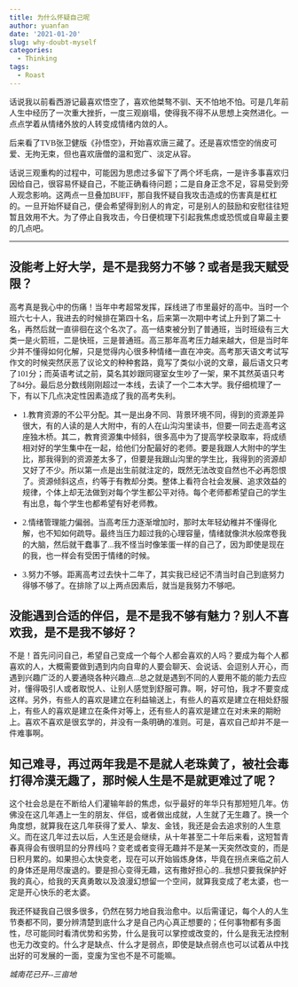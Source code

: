 ```yaml
---
title: 为什么怀疑自己呢
author: yuanfan
date: '2021-01-20'
slug: why-doubt-myself
categories:
  - Thinking
tags:
  - Roast
---
```


<font face="微软雅黑">话说我以前看西游记最喜欢悟空了，喜欢他桀骜不驯、天不怕地不怕。可是几年前人生中经历了一次重大挫折，一度三观崩塌，使得我不得不从思想上突然进化。一点点学着从情绪外放的人转变成情绪内敛的人。
  
<!--more--> 
 
<font face="微软雅黑">后来看了TVB张卫健版《孙悟空》，开始喜欢唐三藏了。还是喜欢悟空的俏皮可爱、无拘无束，但也喜欢唐僧的温和宽广、淡定从容。

<font face="微软雅黑">话说三观重构的过程中，可能因为思虑过多留下了两个坏毛病，一是许多事喜欢归因给自己，很容易怀疑自己，不能正确看待问题；二是自身正念不足，容易受到旁人观念影响。这两点一旦叠加BUFF，那自我怀疑自我攻击造成的伤害真是杠杠的。一旦开始怀疑自己，便会希望得到别人的肯定，可是别人的鼓励和安慰往往短暂且效用不大。为了停止自我攻击，今日便梳理下引起我焦虑或恐慌或自卑最主要的几点吧。

------

## 没能考上好大学，是不是我努力不够？或者是我天赋受限？

<font face="微软雅黑">高考真是我心中的伤痛！当年中考超常发挥，踩线进了市里最好的高中。当时一个班六七十人，我进去的时候排在第四十名，后来第一次期中考试上升到了第二十名，再然后就一直徘徊在这个名次了。高一结束被分到了普通班，当时班级有三大类一是火箭班，二是快班，三是普通班。高三那年高考压力越来越大，但是当时年少并不懂得如何化解，只是觉得内心很多种情绪一直在冲突。高考那天语文考试写作文的时候突然厌恶了议论文的种种套路，竟写了类似小说的文章，最后语文只考了101分；而英语考试之前，莫名其妙跟同寝室女生吵了一架，果不其然英语只考了84分。最后总分数线刚刚超过一本线，去读了一个二本大学。我仔细梳理了一下，有以下几点决定性因素造成了我的高考失利。

+ 1.教育资源的不公平分配。其一是出身不同、背景环境不同，得到的资源差异很大，有的人读的是人大附中，有的人在山沟沟里读书，但要一同去走高考这座独木桥。其二，教育资源集中倾斜，很多高中为了提高学校录取率，将成绩相对好的学生集中在一起，给他们分配最好的老师。要是我跟人大附中的学生比，那我得到的资源差太多了，但要是我跟山沟里的学生比，我得到的资源却又好了不少。所以第一点是出生前就注定的，既然无法改变自然也不必再怨恨了。资源倾斜这点，约等于有教却分类。整体上看符合社会发展、追求效益的规律，个体上却无法做到对每个学生都公平对待。每个老师都希望自己的学生有出息，每个学生也都希望有好老师教。

+ 2.情绪管理能力偏弱。当高考压力逐渐增加时，那时太年轻幼稚并不懂得化解，也不知如何疏导。最终当压力超过我的心理容量，情绪就像洪水般席卷我的大脑，然后就干蠢事了...我不怪当时像笨蛋一样的自己了，因为即使是现在的我，也一样会有受困于情绪的时候。

+ 3.努力不够。距离高考过去快十二年了，其实我已经记不清当时自己到底努力得够不够了。在排除了以上两点因素后，就当是我努力不够吧。

## 没能遇到合适的伴侣，是不是我不够有魅力？别人不喜欢我，是不是我不够好？

<font face="微软雅黑">不是！首先问问自己，希望自己变成一个每个人都会喜欢的人吗？要成为每个人都喜欢的人，大概需要做到遇到内向自卑的人要会聊天、会说话、会逗别人开心，而遇到兴趣广泛的人要通晓各种兴趣点...总之就是遇到不同的人要用不能的能力去应对，懂得吸引人或者取悦人、让别人感觉到舒服可靠。啊，好可怕，我才不要变成这样。另外，有些人的喜欢是建立在利益输送上，有些人的喜欢是建立在相处舒服上，有些人的喜欢是建立在条件对等上，还有些人的喜欢是建立在对未来的期盼上。喜欢不喜欢是很玄学的，并没有一条明确的准则。可是，喜欢自己却并不是一件难事啊。

## 知己难寻，再过两年我是不是就人老珠黄了，被社会毒打得冷漠无趣了，那时候人生是不是就更难过了呢？

<font face="微软雅黑">这个社会总是在不断给人们灌输年龄的焦虑，似乎最好的年华只有那短短几年。仿佛没在这几年遇上一生的朋友、伴侣，或者做出成就，人生就了无生趣了。换一个角度想，就算我在这几年获得了爱人、挚友、金钱，我还是会去追求别的人生意义。而在这几年过去以后，人生还是会继续，从十年甚至二十年后来看，这短暂青春真得会有很明显的分界线吗？变老或者变得无趣并不是某一天突然改变的，而是日积月累的。如果担心太快变老，现在可以开始锻炼身体，毕竟在拐点来临之前人的身体还是用尽废退的。要是担心变得无趣，这有撒好担心的...我想只要我保护好我的真心，给我的天真勇敢以及浪漫幻想留一个空间，就算我变成了老太婆，也一定是开心快乐的老太婆。

<font face="微软雅黑">我还怀疑我自己很多很多，仍然在努力地自我治愈中。以后需谨记，每个人的人生节奏都不同，要分辨清楚到底什么才是自己内心真正想要的；任何事物都有多面性，尽可能同时看清优势和劣势，什么是我可以掌控或改变的，什么是我无法控制也无力改变的。什么才是缺点、什么才是弱点，即使是缺点弱点也可以试着从中找出好的可发展的一面，变废为宝也不是不可能嘛。

*城南花已开--三亩地*
